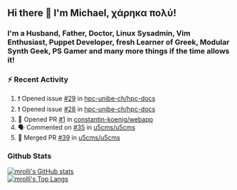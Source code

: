 ## Hi there 👋 I'm Michael, χάρηκα πολύ!

<!--
**mrolli/mrolli** is a ✨ _special_ ✨ repository because its `README.md` (this file) appears on your GitHub profile.

Here are some ideas to get you started:

- 🔭 I’m currently working on ...
- 🌱 I’m currently learning ...
- 👯 I’m looking to collaborate on ...
- 🤔 I’m looking for help with ...
- 💬 Ask me about ...
- 📫 How to reach me: ...
- 😄 Pronouns: ...
- ⚡ Fun fact: ...
-->

### I'm a Husband, Father, Doctor, Linux Sysadmin, Vim Enthusiast, Puppet Developer, fresh Learner of Greek, Modular Synth Geek, PS Gamer and many more things if the time allows it!

### :zap: Recent Activity

<!--START_SECTION:activity-->
1. ❗️ Opened issue [#29](https://github.com/hpc-unibe-ch/hpc-docs/issues/29) in [hpc-unibe-ch/hpc-docs](https://github.com/hpc-unibe-ch/hpc-docs)
2. ❗️ Opened issue [#28](https://github.com/hpc-unibe-ch/hpc-docs/issues/28) in [hpc-unibe-ch/hpc-docs](https://github.com/hpc-unibe-ch/hpc-docs)
3. 💪 Opened PR [#1](https://github.com/constantin-koenig/webapp/pull/1) in [constantin-koenig/webapp](https://github.com/constantin-koenig/webapp)
4. 🗣 Commented on [#35](https://github.com/u5cms/u5cms/issues/35) in [u5cms/u5cms](https://github.com/u5cms/u5cms)
5. 🎉 Merged PR [#39](https://github.com/u5cms/u5cms/pull/39) in [u5cms/u5cms](https://github.com/u5cms/u5cms)
<!--END_SECTION:activity-->

### Github Stats
[![mrolli's GitHub stats](https://github-readme-stats.vercel.app/api?username=mrolli&count_private=true&show_icons=true&theme=onedark)](https://github.com/anuraghazra/github-readme-stats)  
[![mrolli's Top Langs](https://github-readme-stats.vercel.app/api/top-langs/?username=mrolli&count_private=true&theme=onedark&hide=c%2B%2B,c,html,cmake,makefile&layout=compact)](https://github.com/anuraghazra/github-readme-stats)
